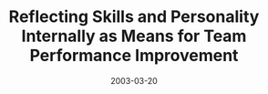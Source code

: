 ---
abstract: ''
authors:
- Wolfgang Zuser
- Thomas Grechenig
date: '2003-03-20'
featured: false
links:
- name: Publik
  url: https://publik.tuwien.ac.at/showentry.php?ID=138183&lang=2
publication_types:
- '1'
publishDate: '2003-03-20'
specifics: null
title: Reflecting Skills and Personality Internally as Means for Team Performance
  Improvement
url_pdf: ''
---